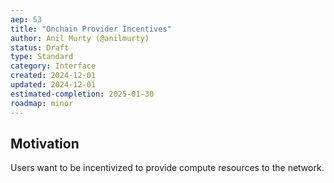 ```yaml
---
aep: 53
title: "Onchain Provider Incentives"
author: Anil Murty (@anilmurty)
status: Draft
type: Standard
category: Interface
created: 2024-12-01
updated: 2024-12-01
estimated-completion: 2025-01-30
roadmap: minor
---
```


## Motivation

Users want to be incentivized to provide compute resources to the network.